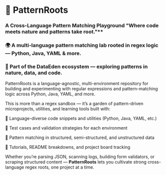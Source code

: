 # **🌿 PatternRoots**

### A Cross-Language Pattern Matching Playground "Where code meets nature and patterns take root."**
### **🌍 A multi-language pattern matching lab rooted in regex logic — Python, Java, YAML &amp; more.**
### **🌱 Part of the DataEden ecosystem — exploring patterns in nature, data, and code.**

PatternRoots is a language-agnostic, multi-environment repository for building and experimenting with regular expressions and pattern-matching logic across Python, Java, YAML, and more.

This is more than a regex sandbox — it’s a garden of pattern-driven microprojects, utilities, and learning tools built with:

🧩 Language-diverse code snippets and utilities (Python, Java, YAML, etc.)

🧪 Test cases and validation strategies for each environment

🧵 Pattern matching in structured, semi-structured, and unstructured data

📄 Tutorials, README breakdowns, and project board tracking

Whether you’re parsing JSON, scanning logs, building form validators, or scraping structured content — **PatternRoots** lets you cultivate strong cross-language regex roots, one project at a time.
